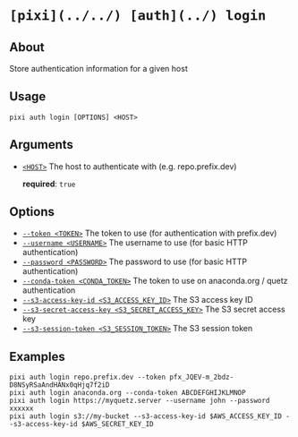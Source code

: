 # `[pixi](../../) [auth](../) login`

## About

Store authentication information for a given host

## Usage

```text
pixi auth login [OPTIONS] <HOST>

```

## Arguments

- [`<HOST>`](#arg-%3CHOST%3E) The host to authenticate with (e.g. repo.prefix.dev)

  **required**: `true`

## Options

- [`--token <TOKEN>`](#arg---token) The token to use (for authentication with prefix.dev)
- [`--username <USERNAME>`](#arg---username) The username to use (for basic HTTP authentication)
- [`--password <PASSWORD>`](#arg---password) The password to use (for basic HTTP authentication)
- [`--conda-token <CONDA_TOKEN>`](#arg---conda-token) The token to use on anaconda.org / quetz authentication
- [`--s3-access-key-id <S3_ACCESS_KEY_ID>`](#arg---s3-access-key-id) The S3 access key ID
- [`--s3-secret-access-key <S3_SECRET_ACCESS_KEY>`](#arg---s3-secret-access-key) The S3 secret access key
- [`--s3-session-token <S3_SESSION_TOKEN>`](#arg---s3-session-token) The S3 session token

## Examples

```shell
pixi auth login repo.prefix.dev --token pfx_JQEV-m_2bdz-D8NSyRSaAndHANx0qHjq7f2iD
pixi auth login anaconda.org --conda-token ABCDEFGHIJKLMNOP
pixi auth login https://myquetz.server --username john --password xxxxxx
pixi auth login s3://my-bucket --s3-access-key-id $AWS_ACCESS_KEY_ID --s3-access-key-id $AWS_SECRET_KEY_ID

```
